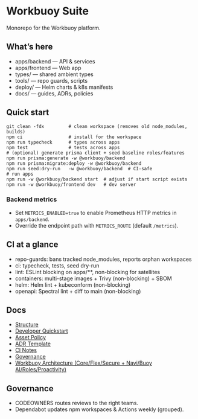 Workbuoy Suite
===============

Monorepo for the Workbuoy platform.

What’s here
-----------

- apps/backend — API & services
- apps/frontend — Web app
- types/ — shared ambient types
- tools/ — repo guards, scripts
- deploy/ — Helm charts & k8s manifests
- docs/ — guides, ADRs, policies

Quick start
-----------

```
git clean -fdx         # clean workspace (removes old node_modules, builds)
npm ci                 # install for the workspace
npm run typecheck      # types across apps
npm test               # tests across apps
# (optional) generate prisma client + seed baseline roles/features
npm run prisma:generate -w @workbuoy/backend
npm run prisma:migrate:deploy -w @workbuoy/backend
npm run seed:dry-run   -w @workbuoy/backend  # CI-safe
# run apps
npm run -w @workbuoy/backend start  # adjust if start script exists
npm run -w @workbuoy/frontend dev   # dev server
```

### Backend metrics

- Set `METRICS_ENABLED=true` to enable Prometheus HTTP metrics in `apps/backend`.
- Override the endpoint path with `METRICS_ROUTE` (default `/metrics`).

CI at a glance
--------------

- repo-guards: bans tracked node_modules, reports orphan workspaces
- ci: typecheck, tests, seed dry-run
- lint: ESLint blocking on apps/**, non-blocking for satellites
- containers: multi-stage images + Trivy (non-blocking) + SBOM
- helm: Helm lint + kubeconform (non-blocking)
- openapi: Spectral lint + diff to main (non-blocking)

Docs
----

- [Structure](docs/STRUCTURE.md)
- [Developer Quickstart](docs/DEV_QUICKSTART.md)
- [Asset Policy](docs/ASSET_POLICY.md)
- [ADR Template](docs/adr/README.md)
- [CI Notes](docs/CI_NOTES.md)
- [Governance](docs/GOVERNANCE.md)
- [Workbuoy Architecture (Core/Flex/Secure + Navi/Buoy AI/Roles/Proactivity)](docs/architecture/workbuoy-architecture.md)

Governance
----------

- CODEOWNERS routes reviews to the right teams.
- Dependabot updates npm workspaces & Actions weekly (grouped).

